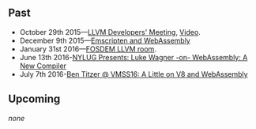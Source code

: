 ## Past

- October  29th 2015—[LLVM Developers' Meeting](http://llvm.org/devmtg/2015-10/slides/BastienGohman-WebAssembly-HereBeDragons.pdf), [Video](https://www.youtube.com/watch?v=5W7NkofUtAw).
- December  9th 2015—[Emscripten and WebAssembly](https://kripken.github.io/talks/wasm.html)
- January  31st 2016—[FOSDEM LLVM room](https://fosdem.org/2016/schedule/event/llvm_webassembly).
- June     13th 2016-[NYLUG Presents: Luke Wagner -on- WebAssembly: A New Compiler](https://www.youtube.com/watch?v=RByPdCN1RQ4)
- July      7th 2016-[Ben Titzer @ VMSS16: A Little on V8 and WebAssembly](https://www.youtube.com/watch?v=BRNxM8szTPA )

## Upcoming

*none*

